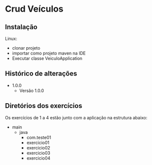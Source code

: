 # Crud Veículos

## Instalação

Linux:

- clonar projeto
- importar como projeto maven na IDE
- Executar classe VeiculoApplication

## Histórico de alterações

* 1.0.0
    * Versão 1.0.0

## Diretórios dos exercícios

Os exercícios de 1 a 4 estão junto com a aplicação na estrutura abaixo:

* main
   * java
      * com.teste01
       * exercicio01
       * exercicio02
       * exercicio03
       * exercicio04                                
